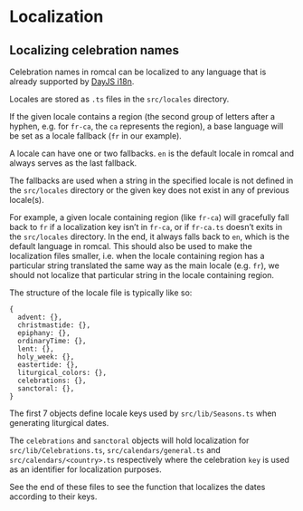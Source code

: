 # Localization

## Localizing celebration names

Celebration names in romcal can be localized to any language that is already supported by [DayJS i18n](https://day.js.org/docs/en/i18n/i18n).

Locales are stored as `.ts` files in the `src/locales` directory.

If the given locale contains a region (the second group of letters after a hyphen, e.g. for `fr-ca`, the `ca` represents the region), a base language will be set as a locale fallback (`fr` in our example).

A locale can have one or two fallbacks. `en` is the default locale in romcal and always serves as the last fallback.

The fallbacks are used when a string in the specified locale is not defined in the `src/locales` directory or the given key does not exist in any of previous locale(s).

For example, a given locale containing region (like `fr-ca`) will gracefully fall back to `fr` if a localization key isn’t in `fr-ca`, or if `fr-ca.ts` doesn’t exits in the `src/locales` directory.
In the end, it always falls back to `en`, which is the default language in romcal.
This should also be used to make the localization files smaller, i.e. when the locale containing region has a particular string translated the same way as the main locale (e.g. `fr`), we should not localize that particular string in the locale containing region.

The structure of the locale file is typically like so:

```json5
{
  advent: {},
  christmastide: {},
  epiphany: {},
  ordinaryTime: {},
  lent: {},
  holy_week: {},
  eastertide: {},
  liturgical_colors: {},
  celebrations: {},
  sanctoral: {},
}
```

The first 7 objects define locale keys used by `src/lib/Seasons.ts` when generating liturgical dates.

The `celebrations` and `sanctoral` objects will hold localization for `src/lib/Celebrations.ts`, `src/calendars/general.ts` and `src/calendars/<country>.ts` respectively where the celebration `key` is used as an identifier for localization purposes.

See the end of these files to see the function that localizes the dates according to their keys.

